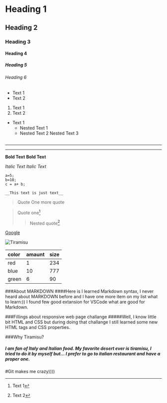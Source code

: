 <!-- Headings -->

# Heading 1

## Heading 2

### Heading 3

#### Heading 4

##### Heading 5

###### Heading 6

<!-- Tables -->

- Text 1
- Text 2

1. Text 1
2. Text 2

<!-- Nested tables -->

- Text 1
  - Nested Text 1
  - Nested Text 2
    Nested Text 3

## <!-- Horizontal rule -->

---

---

<!-- Bold Text -->

**Bold Text**
**Bold Text**

<!-- italic Text -->

_Italic Text_
_Italic Text_

<!-- Highlited Text -->

```
a=5;
b=10;
c = a+ b;
```

<!-- Unformated Text -->

    __This text is just text__

<!-- Quotes -->

> Quote
> One more quote

<!-- Nested Quote -->

> Quote one[^1]
>
> > Nested quote[^2]

<!-- Links -->

[Google](htpps://google.com)

[^1]: Text 1
[^2]: Text 2

<!-- Images -->

![Tiramisu](https://media.istockphoto.com/photos/portion-of-tiramisu-dessert-picture-id1061450296?b=1&k=20&m=1061450296&s=170667a&w=0&h=9OmAEu8aPV3Q1U_HwlFq1nHjrt1TQcII-wxS4HSCl_c=)

<!-- Table -->

| color | amaunt | size |
| :---- | ------ | ---- |
| red   | 1      | 234  |
| blue  | 10     | 777  |
| green | 6      | 90   |

###About MARKDOWN
####Here is I learned Markdown syntax, I never heard about MARKDOWN before and I have one more item on my list what to learn:)) I found few good extansion for VSCode what are good for Markdown.

###Fillings about responsive web page challange
#####Well, I know little bit HTML and CSS but during doing that challange I still learned some new HTML tags and CSS properties.

###Why Tiramisu?

##### I am fan of Italy and Italian food. My favorite desert ever is tiramisu, I tried to do it by myself but... I prefer to go to italian restaurant and have a proper one.

#Git makes me crazy))))
